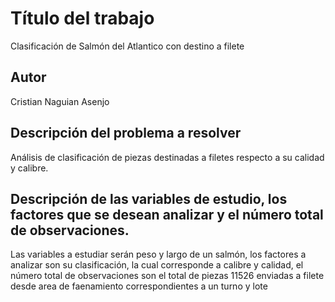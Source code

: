 # Título del trabajo
Clasificación de Salmón del Atlantico con destino a filete
## Autor
Cristian Naguian Asenjo

## Descripción del problema a resolver

Análisis de clasificación de piezas destinadas a filetes respecto a su calidad y calibre.

## Descripción de las variables de estudio, los factores que se desean analizar y el número total de observaciones.

Las variables a estudiar serán peso y largo de un salmón, los factores a analizar son su clasificación, la cual corresponde a calibre y calidad, el número total de observaciones son el total de piezas 11526 enviadas a filete desde area de faenamiento correspondientes a un turno y lote
